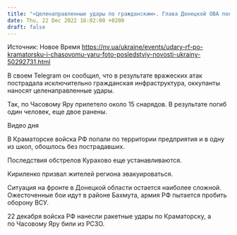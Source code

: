 ```yaml
---
title: "«Целенаправленные удары по гражданским». Глава Донецкой ОВА показал последствия атак РФ по Краматорску, Курахово и Часовому Яру"
date: Thu, 22 Dec 2022 16:02:00 +0200
draft: false
---
```

Источник: Новое Время https://nv.ua/ukraine/events/udary-rf-po-kramatorsku-i-chasovomu-yaru-foto-posledstviy-novosti-ukrainy-50292731.html


 В своем Telegram он сообщил, что в результате вражеских атак пострадала исключительно гражданская инфраструктура, оккупанты наносят целенаправленные удары.

Так, по Часовому Яру прилетело около 15 снарядов. В результате погиб один человек, еще двое ранены.

 Видео дня   

В Краматорске войска РФ попали по территории предприятия и в одну из школ, обошлось без пострадавших.

Последствия обстрелов Курахово еще устанавливаются.

Кириленко призвал жителей региона эвакуироваться.

Ситуация на фронте в Донецкой области остается наиболее сложной. Ожесточенные бои идут в районе Бахмута, армия РФ пытается пробить оборону ВСУ.

22 декабря войска РФ нанесли ракетные удары по Краматорску, а по Часовому Яру били из РСЗО.
